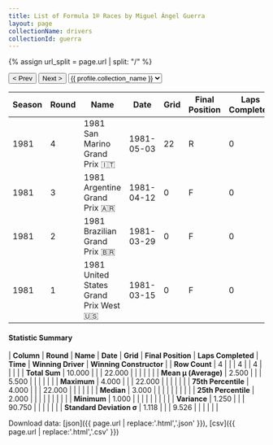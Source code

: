 ```yaml
---
title: List of Formula 1® Races by Miguel Ángel Guerra
layout: page
collectionName: drivers
collectionId: guerra
---
```


{% assign url_split = page.url | split: "/" %}
<div id="collection-navigation">
<button onclick="selector.options[selector.selectedIndex-1].value && (window.location = selector.options[selector.selectedIndex-1].value);">&lt; Prev</button>
<button onclick="selector.options[selector.selectedIndex+1].value && (window.location = selector.options[selector.selectedIndex+1].value);">Next &gt;</button>
<select id="selector" onchange="this.options[this.selectedIndex].value && (window.location = this.options[this.selectedIndex].value);">
  {% for collectionId in site.data[page.collectionName].refs %}
    {% if collectionId == page.collectionId %}
      {% assign selected = "selected" %}
    {% else %}
      {% assign selected = "" %}
    {% endif %}
    {% assign profile = site.data[page.collectionName][collectionId].profile %}
    <option value="/f1/{{ page.collectionName }}/{{ collectionId }}/{{ url_split[4] }}" {{ selected }}>{{ profile.collection_name }}</option>
  {% endfor %}
</select>
</div>

| Season | Round | Name | Date | Grid | Final Position | Laps Completed | Time | Winning Driver | Winning Constructor |
|--|--|--|--|--|--|--|--|--|--|
| 1981 | 4 | 1981 San Marino Grand Prix 🇮🇹 | 1981-05-03 | 22 | R | 0 |   | Nelson Piquet 🇧🇷 | Brabham 🇬🇧 |
| 1981 | 3 | 1981 Argentine Grand Prix 🇦🇷 | 1981-04-12 | 0 | F | 0 |   | Nelson Piquet 🇧🇷 | Brabham 🇬🇧 |
| 1981 | 2 | 1981 Brazilian Grand Prix 🇧🇷 | 1981-03-29 | 0 | F | 0 |   | Carlos Reutemann 🇦🇷 | Williams 🇬🇧 |
| 1981 | 1 | 1981 United States Grand Prix West 🇺🇸 | 1981-03-15 | 0 | F | 0 |   | Alan Jones 🇦🇺 | Williams 🇬🇧 |

#### Statistic Summary

| **Column** | **Round** | **Name** | **Date** | **Grid** | **Final Position** | **Laps Completed** | **Time** | **Winning Driver** | **Winning Constructor** |
| **Row Count** | 4 |  |  | 4 |  | 4 |  |  |  |
| **Total Sum** | 10.000 |  |  | 22.000 |  |  |  |  |  |
| **Mean μ (Average)** | 2.500 |  |  | 5.500 |  |  |  |  |  |
| **Maximum** | 4.000 |  |  | 22.000 |  |  |  |  |  |
| **75th Percentile** | 4.000 |  |  | 22.000 |  |  |  |  |  |
| **Median** | 3.000 |  |  |  |  |  |  |  |  |
| **25th Percentile** | 2.000 |  |  |  |  |  |  |  |  |
| **Minimum** | 1.000 |  |  |  |  |  |  |  |  |
| **Variance** | 1.250 |  |  | 90.750 |  |  |  |  |  |
| **Standard Deviation σ** | 1.118 |  |  | 9.526 |  |  |  |  |  |

Download data: [json]({{ page.url | replace:'.html','.json' }}), [csv]({{ page.url | replace:'.html','.csv' }})
